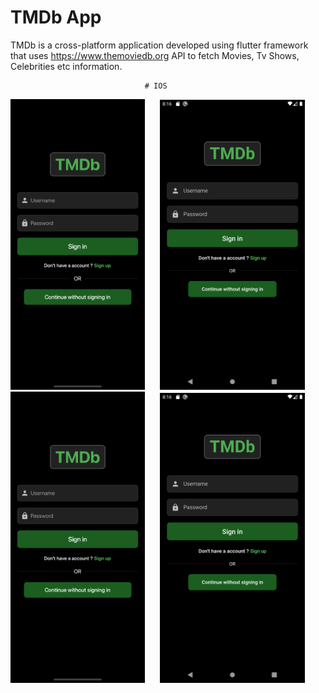 # TMDb App

TMDb is a cross-platform application developed using flutter framework that uses https://www.themoviedb.org API 
to fetch Movies, Tv Shows, Celebrities etc information.


                        
                                  # IOS
<img src="Images/iOS/1.png" width="215">&nbsp;&nbsp;&nbsp;&nbsp;&nbsp;&nbsp;<img src="Images/android/1.png" width="232"><img src="Images/iOS/1.png" width="215">&nbsp;&nbsp;&nbsp;&nbsp;&nbsp;&nbsp;<img src="Images/android/1.png" width="232">

